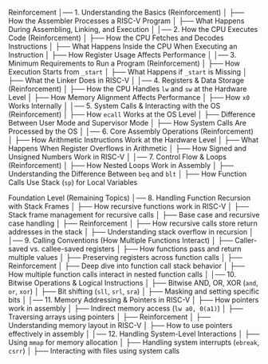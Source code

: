 Reinforcement
│── 1. Understanding the Basics (Reinforcement)
│   ├── How the Assembler Processes a RISC-V Program
│   ├── What Happens During Assembling, Linking, and Execution
│
│── 2. How the CPU Executes Code (Reinforcement)
│   ├── How the CPU Fetches and Decodes Instructions
│   ├── What Happens Inside the CPU When Executing an Instruction
│   ├── How Register Usage Affects Performance
│
│── 3. Minimum Requirements to Run a Program (Reinforcement)
│   ├── How Execution Starts from `_start`
│   ├── What Happens if `_start` is Missing
│   ├── What the Linker Does in RISC-V
│
│── 4. Registers & Data Storage (Reinforcement)
│   ├── How the CPU Handles `lw` and `sw` at the Hardware Level
│   ├── How Memory Alignment Affects Performance
│   ├── How `x0` Works Internally
│
│── 5. System Calls & Interacting with the OS (Reinforcement)
│   ├── How `ecall` Works at the OS Level
│   ├── Difference Between User Mode and Supervisor Mode
│   ├── How System Calls Are Processed by the OS
│
│── 6. Core Assembly Operations (Reinforcement)
│   ├── How Arithmetic Instructions Work at the Hardware Level
│   ├── What Happens When Register Overflows in Arithmetic
│   ├── How Signed and Unsigned Numbers Work in RISC-V
│
│── 7. Control Flow & Loops (Reinforcement)
│   ├── How Nested Loops Work in Assembly
│   ├── Understanding the Difference Between `beq` and `blt`
│   ├── How Function Calls Use Stack (`sp`) for Local Variables


Foundation Level (Remaining Topics)
│── 8. Handling Function Recursion with Stack Frames
│   ├── How recursive functions work in RISC-V
│   ├── Stack frame management for recursive calls
│   ├── Base case and recursive case handling
│   ├── Reinforcement
│       ├── How recursive calls store return addresses in the stack
│       ├── Understanding stack overflow in recursion
│
│── 9. Calling Conventions (How Multiple Functions Interact)
│   ├── Caller-saved vs. callee-saved registers
│   ├── How functions pass and return multiple values
│   ├── Preserving registers across function calls
│   ├── Reinforcement
│       ├── Deep dive into function call stack behavior
│       ├── How multiple function calls interact in nested function calls
│
│── 10. Bitwise Operations & Logical Instructions
│   ├── Bitwise AND, OR, XOR (`and`, `or`, `xor`)
│   ├── Bit shifting (`sll`, `srl`, `sra`)
│   ├── Masking and setting specific bits
│
│── 11. Memory Addressing & Pointers in RISC-V
│   ├── How pointers work in assembly
│   ├── Indirect memory access (`lw a0, 0(a1)`)
│   ├── Traversing arrays using pointers
│   ├── Reinforcement
│       ├── Understanding memory layout in RISC-V
│       ├── How to use pointers effectively in assembly
│
│── 12. Handling System-Level Interactions
│   ├── Using `mmap` for memory allocation
│   ├── Handling system interrupts (`ebreak`, `csrr`)
│   ├── Interacting with files using system calls

